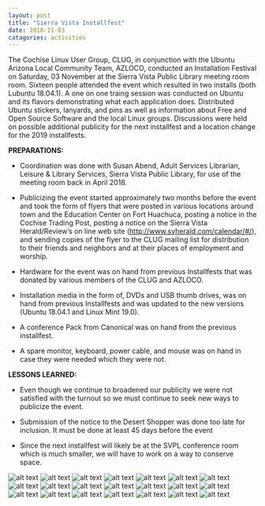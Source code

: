```yaml
---
layout: post
title: "Sierra Vista Installfest"
date: 2018-11-03
catagories: activities
---
```


The Cochise Linux User Group, CLUG, in conjunction with the Ubuntu Arizona Local Community Team, AZLOCO, conducted an Installation Festival on Saturday, 03 November at the Sierra Vista Public Library meeting room room.  Sixteen people attended the event which resulted in two installs (both Lubuntu 18.04.1).  A one on one traing session was conducted on Ubuntu and its flavors demonstrating what each application does.  Distributed Ubuntu stickers, lanyards, and pins as well as information about Free and Open Source Software and the local Linux groups.  Discussions were held on possible additional publicity for the next installfest and a location change for the 2019 installfests.

**PREPARATIONS:**

* Coordination was done with Susan Abend, Adult Services Librarian, Leisure & Library Services, Sierra Vista Public Library, for use of the meeting room back in April 2018.
      
* Publicizing the event started approximately two months before the event and took the form of flyers that were posted in various locations around town and the Education Center on Fort Huachuca, posting a notice in the Cochise Trading Post, posting a notice on the Sierra Vista Herald/Review’s on line web site (http://www.svherald.com/calendar/#/), and sending copies of the flyer to the CLUG mailing list for distribution to their friends and neighbors and at their places of employment and worship.

 * Hardware for the event was on hand from previous Installfests that was donated by various members of the CLUG and AZLOCO.
 
 * Installation media in the form of, DVDs and USB thumb drives, was on hand from previous Installfests and was updated to the new versions (Ubuntu 18.04.1 and Linux Mint 19.0).

 * A conference Pack from Canonical was on hand from the previous installfest.	
      
 * A spare monitor, keyboard, power cable, and mouse was on hand in case they were needed which they were not.

**LESSONS LEARNED:**

 * Even though we continue to broadened our publicity we were not satisfied with the turnout so we must continue to seek new ways to publicize the event.
 
 * Submission of the notice to the Desert Shopper was done too late for inclusion.  It must be done at least 45 days before the event

 * Since the next installfest will likely be at the SVPL conference room which is much smaller, we will have to work on a way to conserve space.
 
![alt text](https://raw.githubusercontent.com/CochiseLinuxUsersGroup/CochiseLinuxUsersGroup.github.io/master/images/rsz_CLUG_Installfest_2018-11-03_1.jpg)
![alt text](https://raw.githubusercontent.com/CochiseLinuxUsersGroup/CochiseLinuxUsersGroup.github.io/master/images/rsz_CLUG_Installfest_2018-11-03_2.jpg) 
![alt text](https://raw.githubusercontent.com/CochiseLinuxUsersGroup/CochiseLinuxUsersGroup.github.io/master/images/rsz_CLUG_Installfest_2018-11-03_3.jpg) 
![alt text](https://raw.githubusercontent.com/CochiseLinuxUsersGroup/CochiseLinuxUsersGroup.github.io/master/images/rsz_CLUG_Installfest_2018-11-03_4.jpg) 
![alt text](https://raw.githubusercontent.com/CochiseLinuxUsersGroup/CochiseLinuxUsersGroup.github.io/master/images/rsz_CLUG_Installfest_2018-11-03_5.jpg) 
![alt text](https://raw.githubusercontent.com/CochiseLinuxUsersGroup/CochiseLinuxUsersGroup.github.io/master/images/rsz_CLUG_Installfest_2018-11-03_6.jpg)
![alt text](https://raw.githubusercontent.com/CochiseLinuxUsersGroup/CochiseLinuxUsersGroup.github.io/master/images/rsz_CLUG_Installfest_2018-11-03_7.jpeg) 
![alt text](https://raw.githubusercontent.com/CochiseLinuxUsersGroup/CochiseLinuxUsersGroup.github.io/master/images/rsz_CLUG_Installfest_2018-11-03_8.jpeg) 
![alt text](https://raw.githubusercontent.com/CochiseLinuxUsersGroup/CochiseLinuxUsersGroup.github.io/master/images/rsz_CLUG_Installfest_2018-11-03_9.jpeg) 
![alt text](https://raw.githubusercontent.com/CochiseLinuxUsersGroup/CochiseLinuxUsersGroup.github.io/master/images/rsz_CLUG_Installfest_2018-11-03_10.jpeg) 
![alt text](https://raw.githubusercontent.com/CochiseLinuxUsersGroup/CochiseLinuxUsersGroup.github.io/master/images/rsz_CLUG_Installfest_2018-11-03_11.jpeg) 
![alt text](https://raw.githubusercontent.com/CochiseLinuxUsersGroup/CochiseLinuxUsersGroup.github.io/master/images/rsz_CLUG_Installfest_2018-11-03_12.jpeg) 
![alt text](https://raw.githubusercontent.com/CochiseLinuxUsersGroup/CochiseLinuxUsersGroup.github.io/master/images/rsz_CLUG_Installfest_2018-11-03_13.jpeg) 
![alt text](https://raw.githubusercontent.com/CochiseLinuxUsersGroup/CochiseLinuxUsersGroup.github.io/master/images/rsz_CLUG_Installfest_2018-11-03_14.jpeg) 
![alt text](https://raw.githubusercontent.com/CochiseLinuxUsersGroup/CochiseLinuxUsersGroup.github.io/master/images/rsz_CLUG_Installfest_2018-11-03_15.jpeg) 
![alt text](https://raw.githubusercontent.com/CochiseLinuxUsersGroup/CochiseLinuxUsersGroup.github.io/master/images/rsz_CLUG_Installfest_2018-11-03_16.jpeg)
![alt text](https://raw.githubusercontent.com/CochiseLinuxUsersGroup/CochiseLinuxUsersGroup.github.io/master/images/rsz_CLUG_Installfest_2018-11-03_17.jpeg)
![alt text](https://raw.githubusercontent.com/CochiseLinuxUsersGroup/CochiseLinuxUsersGroup.github.io/master/images/rsz_CLUG_at_PizzaHut_2018-11-03_1.jpg)
![alt text](https://raw.githubusercontent.com/CochiseLinuxUsersGroup/CochiseLinuxUsersGroup.github.io/master/images/rsz_CLUG_at_PizzaHut_2018-11-03_2.jpg) 
![alt text](https://raw.githubusercontent.com/CochiseLinuxUsersGroup/CochiseLinuxUsersGroup.github.io/master/images/rsz_CLUG_at_PizzaHut_2018-11-03_3.jpg) 
![alt text](https://raw.githubusercontent.com/CochiseLinuxUsersGroup/CochiseLinuxUsersGroup.github.io/master/images/rsz_CLUG_at_PizzaHut_2018-11-03_4.jpg)
